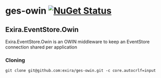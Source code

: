 # ges-owin [![NuGet Status](http://img.shields.io/nuget/v/Exira.EventStore.Owin.svg?style=flat)](https://www.nuget.org/packages/Exira.EventStore.Owin/)

## Exira.EventStore.Owin

Exira.EventStore.Owin is an OWIN middleware to keep an EventStore connection shared per application

### Cloning

```git clone git@github.com:exira/ges-owin.git -c core.autocrlf=input```
